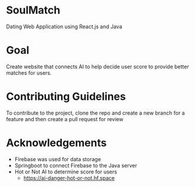 # SoulMatch
Dating Web Application using React.js and Java

# Goal
Create website that connects AI to help decide user score to provide better matches for users.

# Contributing Guidelines
To contribute to the project, clone the repo and create a new branch for a feature and then create a 
pull request for review

# Acknowledgements
- Firebase was used for data storage 
- Springboot to connect Firebase to the Java server
- Hot or Not AI to determine score for users
    - https://ai-danger-hot-or-not.hf.space
